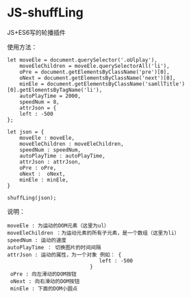 # JS-shuffLing
JS+ES6写的轮播插件

使用方法：


    let moveEle = document.querySelector('.oUlplay'),
        moveEleChildren = moveEle.querySelectorAll('li'),
        oPre = document.getElementsByClassName('pre')[0],
        oNext = document.getElementsByClassName('next')[0],
        minEle = document.getElementsByClassName('samllTitle')[0].getElementsByTagName('li'),
        autoPlayTime = 2000,
        speedNum = 8,
        attrJson = {
        left : -500
    };
    
    let json = {
        moveEle : moveEle,
        moveEleChildren : moveEleChildren,
        speedNum : speedNum,
        autoPlayTime : autoPlayTime,
        attrJson : attrJson,
        oPre : oPre,
        oNext :  oNext,
        minEle : minEle,
    }

    shuffLing(json);
    
说明：

    moveEle : 为运动的DOM元素（这里为ul）
    moveEleChildren ：为运动元素的所有子元素，是一个数组（这里为li）
    speedNum : 运动的速度
    autoPlayTime ： 切换图片的时间间隔
    attrJson : 运动的属性，为一个对象 例如： {
                                  left : -500
                               }
     oPre : 向左滑动的DOM按钮
     oNext : 向右滑动的DOM按钮
     minEle : 下面的DOM小圆点
                        


